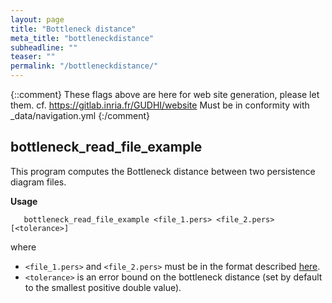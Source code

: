 ```yaml
---
layout: page
title: "Bottleneck distance"
meta_title: "bottleneckdistance"
subheadline: ""
teaser: ""
permalink: "/bottleneckdistance/"
---
```

{::comment}
These flags above are here for web site generation, please let them.
cf. https://gitlab.inria.fr/GUDHI/website
Must be in conformity with _data/navigation.yml
{:/comment}



## bottleneck_read_file_example ##

This program computes the Bottleneck distance between two persistence diagram files.

**Usage**

```
   bottleneck_read_file_example <file_1.pers> <file_2.pers> [<tolerance>]
```

where

* `<file_1.pers>` and `<file_2.pers>` must be in the format described [here](../doc/latest/fileformats.html#FileFormatsPers).
* `<tolerance>` is an error bound on the bottleneck distance (set by default to the smallest positive double value).
